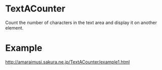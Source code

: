 # TextACounter
Count the number of characters in the text area and display it on another element.

# Example
<http://amaraimusi.sakura.ne.jp/TextACounter/example1.html>


